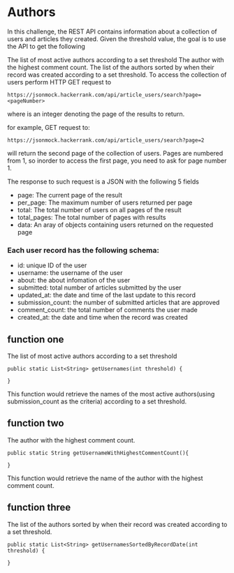 # Authors

In this challenge, the REST API contains information about a collection of users and articles they created. Given the threshold value, the goal is to use the API to get the following

The list of most active authors according to a set threshold
The author with the highest comment count.
The list of the authors sorted by when their record was created according to a set threshold.
To access the collection of users perform HTTP GET request to

    https://jsonmock.hackerrank.com/api/article_users/search?page=<pageNumber>
    
 where is an integer denoting the page of the results to return.

for example, GET request to:

    https://jsonmock.hackerrank.com/api/article_users/search?page=2
will return the second page of the collection of users. Pages are numbered from 1, so inorder to access the first page, you need to ask for page number 1.

The response to such request is a JSON with the following 5 fields

* page: The current page of the result
* per_page: The maximum number of users returned per page
* total: The total number of users on all pages of the result
* total_pages: The total number of pages with results
* data: An aray of objects containing users returned on the requested page

### Each user record has the following schema:

* id: unique ID of the user
* username: the username of the user
* about: the about infomation of the user
* submitted: total number of articles submitted by the user
* updated_at: the date and time of the last update to this record
* submission_count: the number of submitted articles that are approved
* comment_count: the total number of comments the user made
* created_at: the date and time when the record was created


## function one

The list of most active authors according to a set threshold

    public static List<String> getUsernames(int threshold) {

    }

This function would retrieve the names of the most active authors(using submission_count as the criteria) according to a set threshold.

## function two

The author with the highest comment count.

    public static String getUsernameWithHighestCommentCount(){

    }
This function would retrieve the name of the author with the highest comment count.

## function three

The list of the authors sorted by when their record was created according to a set threshold.

    public static List<String> getUsernamesSortedByRecordDate(int threshold) {

    }
